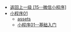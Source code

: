 - [返回上一级 [15--微信小程序]](15--微信小程序/)
- [小程序01](15--微信小程序/小程序01/)
  - [assets](15--微信小程序/小程序01/assets/)
  - [小程序01--基础入门](15--微信小程序/小程序01/小程序01--基础入门.md)
